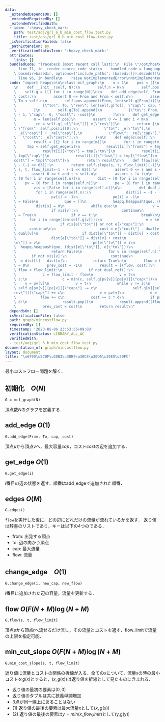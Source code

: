 ```yaml
---
data:
  _extendedDependsOn: []
  _extendedRequiredBy: []
  _extendedVerifiedWith:
  - icon: ':heavy_check_mark:'
    path: test/aoj/grl_6_b_min_cost_flow.test.py
    title: test/aoj/grl_6_b_min_cost_flow.test.py
  _isVerificationFailed: false
  _pathExtension: py
  _verificationStatusIcon: ':heavy_check_mark:'
  attributes:
    links: []
  bundledCode: "Traceback (most recent call last):\n  File \"/opt/hostedtoolcache/PyPy/3.10.13/x64/lib/pypy3.10/site-packages/onlinejudge_verify/documentation/build.py\"\
    , line 71, in _render_source_code_stat\n    bundled_code = language.bundle(stat.path,\
    \ basedir=basedir, options={'include_paths': [basedir]}).decode()\n  File \"/opt/hostedtoolcache/PyPy/3.10.13/x64/lib/pypy3.10/site-packages/onlinejudge_verify/languages/python.py\"\
    , line 96, in bundle\n    raise NotImplementedError\nNotImplementedError\n"
  code: "import heapq\n\n\nclass mcf_graph:\n    n = 1\n    pos = []\n    g = [[]]\n\
    \n    def __init__(self, N):\n        self.n = N\n        self.pos = []\n    \
    \    self.g = [[] for i in range(N)]\n\n    def add_edge(self, From, To, cap,\
    \ cost):\n        assert 0 <= From and From < self.n\n        assert 0 <= To and\
    \ To < self.n\n        self.pos.append((From, len(self.g[From])))\n        self.g[From].append(\n\
    \            {\"to\": To, \"rev\": len(self.g[To]), \"cap\": cap, \"cost\": cost}\n\
    \        )\n        self.g[To].append(\n            {\"to\": From, \"rev\": len(self.g[From])\
    \ - 1, \"cap\": 0, \"cost\": -cost}\n        )\n\n    def get_edge(self, i):\n\
    \        m = len(self.pos)\n        assert 0 <= i and i < m\n        _e = self.g[self.pos[i][0]][self.pos[i][1]]\n\
    \        _re = self.g[_e[\"to\"]][_e[\"rev\"]]\n        return {\n           \
    \ \"from\": self.pos[i][0],\n            \"to\": _e[\"to\"],\n            \"cap\"\
    : _e[\"cap\"] + _re[\"cap\"],\n            \"flow\": _re[\"cap\"],\n         \
    \   \"cost\": _e[\"cost\"],\n        }\n\n    def edges(self):\n        m = len(self.pos)\n\
    \        result = [{} for i in range(m)]\n        for i in range(m):\n       \
    \     tmp = self.get_edge(i)\n            result[i][\"from\"] = tmp[\"from\"]\n\
    \            result[i][\"to\"] = tmp[\"to\"]\n            result[i][\"cap\"] =\
    \ tmp[\"cap\"]\n            result[i][\"flow\"] = tmp[\"flow\"]\n            result[i][\"\
    cost\"] = tmp[\"cost\"]\n        return result\n\n    def flow(self, s, t, flow_limit=-1\
    \ - (-1 << 63)):\n        return self.slope(s, t, flow_limit)[-1]\n\n    def slope(self,\
    \ s, t, flow_limit=-1 - (-1 << 63)):\n        assert 0 <= s and s < self.n\n \
    \       assert 0 <= t and t < self.n\n        assert s != t\n\n        dual =\
    \ [0 for i in range(self.n)]\n        dist = [0 for i in range(self.n)]\n    \
    \    pv = [0 for i in range(self.n)]\n        pe = [0 for i in range(self.n)]\n\
    \        vis = [False for i in range(self.n)]\n\n        def dual_ref():\n   \
    \         for i in range(self.n):\n                dist[i] = -1 - (-1 << 63)\n\
    \                pv[i] = -1\n                pe[i] = -1\n                vis[i]\
    \ = False\n            que = []\n            heapq.heappush(que, (0, s))\n   \
    \         dist[s] = 0\n            while que:\n                v = heapq.heappop(que)[1]\n\
    \                if vis[v]:\n                    continue\n                vis[v]\
    \ = True\n                if v == t:\n                    break\n\n          \
    \      for i in range(len(self.g[v])):\n                    e = self.g[v][i]\n\
    \                    if vis[e[\"to\"]] or not e[\"cap\"]:\n                  \
    \      continue\n\n                    cost = e[\"cost\"] - dual[e[\"to\"]] +\
    \ dual[v]\n                    if dist[e[\"to\"]] - dist[v] > cost:\n        \
    \                dist[e[\"to\"]] = dist[v] + cost\n                        pv[e[\"\
    to\"]] = v\n                        pe[e[\"to\"]] = i\n                      \
    \  heapq.heappush(que, (dist[e[\"to\"]], e[\"to\"]))\n            if not vis[t]:\n\
    \                return False\n            for v in range(self.n):\n         \
    \       if not vis[v]:\n                    continue\n                dual[v]\
    \ -= dist[t] - dist[v]\n            return True\n\n        flow = 0\n        cost\
    \ = 0\n        prev_cost = -1\n        result = [(flow, cost)]\n        while\
    \ flow < flow_limit:\n            if not dual_ref():\n                break\n\
    \            c = flow_limit - flow\n            v = t\n            while v !=\
    \ s:\n                c = min(c, self.g[pv[v]][pe[v]][\"cap\"])\n            \
    \    v = pv[v]\n            v = t\n            while v != s:\n               \
    \ self.g[pv[v]][pe[v]][\"cap\"] -= c\n                self.g[v][self.g[pv[v]][pe[v]][\"\
    rev\"]][\"cap\"] += c\n                v = pv[v]\n            d = -dual[s]\n \
    \           flow += c\n            cost += c * d\n            if prev_cost ==\
    \ d:\n                result.pop()\n            result.append((flow, cost))\n\
    \            prev_cost = cost\n        return result\n"
  dependsOn: []
  isVerificationFile: false
  path: graph/mincostflow.py
  requiredBy: []
  timestamp: '2023-08-06 23:53:35+09:00'
  verificationStatus: LIBRARY_ALL_AC
  verifiedWith:
  - test/aoj/grl_6_b_min_cost_flow.test.py
documentation_of: graph/mincostflow.py
layout: document
title: "\u6700\u5C0F\u30B3\u30B9\u30C8\u30D5\u30ED\u30FC"
---
```


最小コストフロー問題を解く．

## 初期化　$O(N)$

```
G = mcf_graph(N)
```

頂点数$N$のグラフを定義する．

## add_edge $O(1)$

```
G.add_edge(From, To, cap, cost)
```

頂点$u$から頂点$v$へ，最大容量$cap$，コスト$cost$の辺を追加する．

## get_edge $O(1)$

```
G.get_edge(i)
```
$i$番目の辺の状態を返す．順番はadd_edgeで追加された順番．

## edges $O(M)$

```
G.edges()
```
`flow`を実行した後に，どの辺にどれだけの流量が流れているかを返す．
返り値は辞書のリストであり，キーは以下の4つのである．
- from: 出発する頂点
- to: 辺の向かう頂点
- cap: 最大流量
- flow: 流量

## change_edge　$O(1)$

```
G.change_edge(i, new_cap, new_flow)
```
$i$番目に追加された辺の容量，流量を更新する．


## flow $O(F(N+M) \log(N+M)$

```
G.flow(s, t, flow_limit)
```
頂点$s$から頂点$t$へ流せるだけ流し，その流量とコストを返す．flow_limitで流量の上限を指定可能．

## min_cut_slope $O(F(N+M) \log(N+M)$

```
G.min_cost_slope(s, t, flow_limit)
```
返り値に流量とコストの関係の折線が入る．全ての$x$について，流量$x$の時の最小コストを$g(x)$とすると，$(x, g(x))$は返り値を折線として見たものに含まれる．

- 返り値の最初の要素は$(0,0)$
- 返り値のタプルは共に狭義単調増加
- 3点が同一線上にあることはない
- (1) 返り値の最後の要素は最大流量$x$として$(x,g(x))$
- (2) 返り値の最後の要素は$y=min(x, flow_limit)$として(y,g(y))